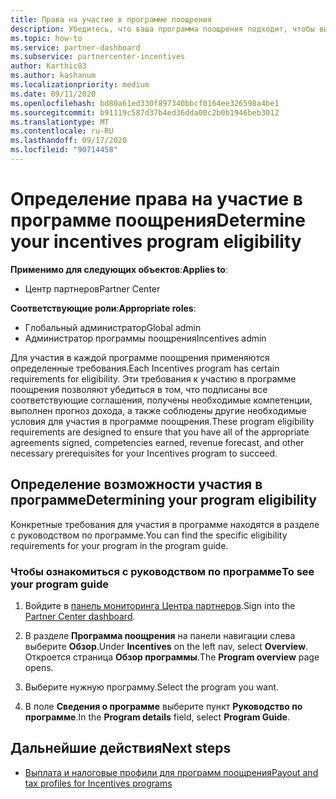 ```yaml
---
title: Права на участие в программе поощрения
description: Убедитесь, что ваша программа поощрения подходит, чтобы вы могли получить оплату.
ms.topic: how-to
ms.service: partner-dashboard
ms.subservice: partnercenter-incentives
author: Karthic83
ms.author: kashanum
ms.localizationpriority: medium
ms.date: 09/11/2020
ms.openlocfilehash: bd80a61ed330f897340bbcf0164ee326598a4be1
ms.sourcegitcommit: b91119c587d37b4ed36dda00c2b0b1946beb3012
ms.translationtype: MT
ms.contentlocale: ru-RU
ms.lasthandoff: 09/17/2020
ms.locfileid: "90714458"
---
```

# <a name="determine-your-incentives-program-eligibility"></a><span data-ttu-id="f69f8-103">Определение права на участие в программе поощрения</span><span class="sxs-lookup"><span data-stu-id="f69f8-103">Determine your incentives program eligibility</span></span>

<span data-ttu-id="f69f8-104">**Применимо для следующих объектов**:</span><span class="sxs-lookup"><span data-stu-id="f69f8-104">**Applies to**:</span></span>

- <span data-ttu-id="f69f8-105">Центр партнеров</span><span class="sxs-lookup"><span data-stu-id="f69f8-105">Partner Center</span></span>

<span data-ttu-id="f69f8-106">**Соответствующие роли**:</span><span class="sxs-lookup"><span data-stu-id="f69f8-106">**Appropriate roles**:</span></span>

- <span data-ttu-id="f69f8-107">Глобальный администратор</span><span class="sxs-lookup"><span data-stu-id="f69f8-107">Global admin</span></span>
- <span data-ttu-id="f69f8-108">Администратор программы поощрения</span><span class="sxs-lookup"><span data-stu-id="f69f8-108">Incentives admin</span></span>

 <span data-ttu-id="f69f8-109">Для участия в каждой программе поощрения применяются определенные требования.</span><span class="sxs-lookup"><span data-stu-id="f69f8-109">Each Incentives program has certain requirements for eligibility.</span></span> <span data-ttu-id="f69f8-110">Эти требования к участию в программе поощрения позволяют убедиться в том, что подписаны все соответствующие соглашения, получены необходимые компетенции, выполнен прогноз дохода, а также соблюдены другие необходимые условия для участия в программе поощрения.</span><span class="sxs-lookup"><span data-stu-id="f69f8-110">These program eligibility requirements are designed to ensure that you have all of the appropriate agreements signed, competencies earned, revenue forecast, and other necessary prerequisites for your Incentives program to succeed.</span></span>

## <a name="determining-your-program-eligibility"></a><span data-ttu-id="f69f8-111">Определение возможности участия в программе</span><span class="sxs-lookup"><span data-stu-id="f69f8-111">Determining your program eligibility</span></span>

<span data-ttu-id="f69f8-112">Конкретные требования для участия в программе находятся в разделе с руководством по программе.</span><span class="sxs-lookup"><span data-stu-id="f69f8-112">You can find the specific eligibility requirements for your program in the program guide.</span></span> 

### <a name="to-see-your-program-guide"></a><span data-ttu-id="f69f8-113">Чтобы ознакомиться с руководством по программе</span><span class="sxs-lookup"><span data-stu-id="f69f8-113">To see your program guide</span></span>

1. <span data-ttu-id="f69f8-114">Войдите в [панель мониторинга Центра партнеров](https://partner.microsoft.com/dashboard/).</span><span class="sxs-lookup"><span data-stu-id="f69f8-114">Sign into the [Partner Center dashboard](https://partner.microsoft.com/dashboard/).</span></span>

2. <span data-ttu-id="f69f8-115">В разделе **Программа поощрения** на панели навигации слева выберите **Обзор**.</span><span class="sxs-lookup"><span data-stu-id="f69f8-115">Under **Incentives** on the left nav, select **Overview**.</span></span> <span data-ttu-id="f69f8-116">Откроется страница **Обзор программы**.</span><span class="sxs-lookup"><span data-stu-id="f69f8-116">The **Program overview** page opens.</span></span>

3. <span data-ttu-id="f69f8-117">Выберите нужную программу.</span><span class="sxs-lookup"><span data-stu-id="f69f8-117">Select the program you want.</span></span>

4. <span data-ttu-id="f69f8-118">В поле **Сведения о программе** выберите пункт **Руководство по программе**.</span><span class="sxs-lookup"><span data-stu-id="f69f8-118">In the **Program details** field, select **Program Guide**.</span></span>

## <a name="next-steps"></a><span data-ttu-id="f69f8-119">Дальнейшие действия</span><span class="sxs-lookup"><span data-stu-id="f69f8-119">Next steps</span></span>

- [<span data-ttu-id="f69f8-120">Выплата и налоговые профили для программ поощрения</span><span class="sxs-lookup"><span data-stu-id="f69f8-120">Payout and tax profiles for Incentives programs</span></span>](incentives-create-and-manage-your-payout-and-tax-profiles.md)